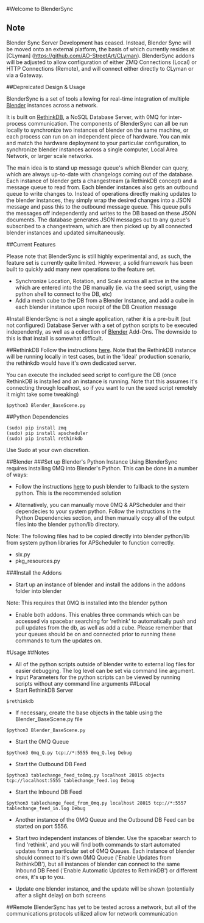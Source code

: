 #Welcome to BlenderSync

## Note
Blender Sync Server Development has ceased.  Instead, Blender Sync will be moved onto an external platform, the basis of which currently resides at [CLyman] (https://github.com/AO-StreetArt/CLyman).  BlenderSync addons will be adjusted to allow configuration of either ZMQ Connections (Local) or HTTP Connections (Remote), and will connect either directly to CLyman or via a Gateway.

##Depreicated Design & Usage

BlenderSync is a set of tools allowing for real-time integration of multiple [Blender](http://www.blender.org) instances across a network.

It is built on [RethinkDB](https://www.rethinkdb.com/), a NoSQL Database Server, with 0MQ for inter-process communication.  The components of BlenderSync can all be run locally to synchronize two instances of blender on the same machine, or each process can run on an independent piece of hardware.  You can mix and match the hardware deployment to your particular configuration, to synchronize blender instances across a single computer, Local Area Network, or larger scale networks.

The main idea is to stand up message queue's which Blender can query, which are always up-to-date with changelogs coming out of the database.  Each instance of blender gets a changestream (a RethinkDB concept) and a message queue to read from.  Each blender instances also gets an outbound queue to write changes to.  Instead of operations directly making updates to the blender instances, they simply wrap the desired changes into a JSON message and pass this to the outbound message queue.  This queue pulls the messages off independently and writes to the DB based on these JSON documents.  The database generates JSON messages out to any queue's subscribed to a changestream, which are then picked up by all connected blender instances and updated simultaneously.

##Current Features

Please note that BlenderSync is still highly experimental and, as such, the feature set is currently quite limited.  However, a solid framework has been built to quickly add many new operations to the feature set.

* Synchronize Location, Rotation, and Scale across all active in the scene which are entered into the DB manually (ie. via the seed script, using the python shell to connect to the DB, etc)
* Add a mesh cube to the DB from a Blender Instance, and add a cube in each blender instance upon receipt of the DB Creation message

#Install
BlenderSync is not a single application, rather it is a pre-built (but not configured) Database Server with a set of python scripts to be executed independently, as well as a collection of [Blender](http://www.blender.org) Add-Ons.  The downside to this is that install is somewhat difficult. 

##RethinkDB
Follow the instructions [here](http://www.rethinkdb.com/docs/install/).  Note that the RethinkDB instance will be running locally in test cases, but in the 'ideal' production scenario, the rethinkdb would have it's own dedicated server.

You can execute the included seed script to configure the DB (once RethinkDB is installed and an instance is running.  Note that this assumes it's connecting through localhost, so if you want to run the seed script remotely it might take some tweaking)

```
$python3 Blender_BaseScene.py
```

##Python Dependencies
```
(sudo) pip install zmq
(sudo) pip install apscheduler
(sudo) pip install rethinkdb
```

Use Sudo at your own discretion.

##Blender
###Set up Blender's Python Instance
Using BlenderSync requires installing 0MQ into Blender's Python.  This can be done in a number of ways:

* Follow the instructions [here](http://www.blender.org/api/blender_python_api_2_63_release/info_tips_and_tricks.html) to push blender to fallback to the system python.  This is the recommended solution

* Alternatively, you can manually move 0MQ & APScheduler and their dependecies to your system python.  Follow the instructions in the Python Dependencies section, and then manually copy all of the output files into the blender python/lib directory.

Note: The following files had to be copied directly into blender python/lib from system python libraries for APScheduler to function correctly.

  * six.py
  * pkg_resources.py

###Install the Addons
* Start up an instance of blender and install the addons in the addons folder into blender

Note: This requires that 0MQ is installed into the blender python

* Enable both addons.  This enables three commands which can be accessed via spacebar searching for 'rethink' to automatically push and pull updates from the db, as well as add a cube.  Please remember that your queues should be on and connected prior to running these commands to turn the updates on.

#Usage
##Notes
* All of the python scripts outside of blender write to external log files for easier debugging.  The log level can be set via command line argument.
* Input Parameters for the python scripts can be viewed by running scripts without any command line arguments
##Local
* Start RethinkDB Server

```
$rethinkdb
```

* If necessary, create the base objects in the table using the Blender_BaseScene.py file

```
$python3 Blender_BaseScene.py
```

* Start the 0MQ Queue

```
$python3 0mq_Q.py tcp://*:5555 0mq_Q.log Debug
```

* Start the Outbound DB Feed

```
$python3 tablechange_feed_to0mq.py localhost 28015 objects tcp://localhost:5555 tablechange_feed.log Debug
```

* Start the Inbound DB Feed

```
$python3 tablechange_feed_from_0mq.py localhost 28015 tcp://*:5557 tablechange_feed_in.log Debug
```

* Another instance of the 0MQ Queue and the Outbound DB Feed can be started on port 5556.  

* Start two independent instances of blender.  Use the spacebar search to find 'rethink', and you will find both commands to start automated updates from a particular set of 0MQ Queues.  Each instance of blender should connect to it's own 0MQ Queue ('Enable Updates from RethinkDB'), but all instances of blender can connect to the same Inbound DB Feed ('Enable Automatic Updates to RethinkDB') or different ones, it's up to you.

* Update one blender instance, and the update will be shown (potentially after a slight delay) on both screens

##Remote
BlenderSync has yet to be tested across a network, but all of the communications protocols utilized allow for network communication
